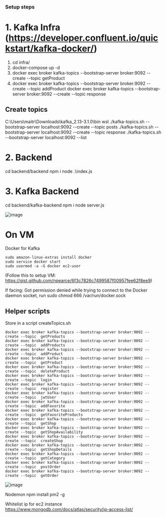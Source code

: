 ### Setup steps


# 1. Kafka Infra (https://developer.confluent.io/quickstart/kafka-docker/)
1. cd infra/
2. docker-compose up -d
3. docker exec broker kafka-topics --bootstrap-server broker:9092 --create --topic getProduct
4. docker exec broker kafka-topics --bootstrap-server broker:9092 --create --topic addProduct
docker exec broker kafka-topics --bootstrap-server broker:9092 --create --topic response

## Create topics
C:\Users\maitr\Downloads\kafka_2.13-3.1.0\bin
wsl
./kafka-topics.sh --bootstrap-server localhost:9092 --create --topic posts
./kafka-topics.sh --bootstrap-server localhost:9092 --create --topic response
./kafka-topics.sh --bootstrap-server localhost:9092 --list


# 2. Backend 
cd backend/backend
npm i 
node .\index.js

# 3. Kafka Backend

cd backend/kafka-backend
npm i 
node server.js

![image](https://user-images.githubusercontent.com/98665151/164988584-33314d13-3c41-487c-ab0d-51b889dc29fd.png)


# On VM

Docker for Kafka
```
sudo amazon-linux-extras install docker
sudo service docker start
sudo usermod -a -G docker ec2-user
```

(Follow this to setup VM: https://gist.github.com/npearce/6f3c7826c7499587f00957fee62f8ee9)

If facing: Got permission denied while trying to connect to the Docker daemon socket, run
sudo chmod 666 /var/run/docker.sock



## Helper scripts


Store in a script createTopics.sh
```
docker exec broker kafka-topics --bootstrap-server broker:9092 --create --topic  getProducts
docker exec broker kafka-topics --bootstrap-server broker:9092 --create --topic  addProducts
docker exec broker kafka-topics --bootstrap-server broker:9092 --create --topic  addProduct
docker exec broker kafka-topics --bootstrap-server broker:9092 --create --topic  getProduct
docker exec broker kafka-topics --bootstrap-server broker:9092 --create --topic  deleteProduct
docker exec broker kafka-topics --bootstrap-server broker:9092 --create --topic  login
docker exec broker kafka-topics --bootstrap-server broker:9092 --create --topic  register
docker exec broker kafka-topics --bootstrap-server broker:9092 --create --topic  jwtUser
docker exec broker kafka-topics --bootstrap-server broker:9092 --create --topic  addFavorite
docker exec broker kafka-topics --bootstrap-server broker:9092 --create --topic  getFavoriteProducts
docker exec broker kafka-topics --bootstrap-server broker:9092 --create --topic  getShop
docker exec broker kafka-topics --bootstrap-server broker:9092 --create --topic  getShopAvailability
docker exec broker kafka-topics --bootstrap-server broker:9092 --create --topic  createShop
docker exec broker kafka-topics --bootstrap-server broker:9092 --create --topic  getShopDetails
docker exec broker kafka-topics --bootstrap-server broker:9092 --create --topic  getCategory
docker exec broker kafka-topics --bootstrap-server broker:9092 --create --topic  postOrder
docker exec broker kafka-topics --bootstrap-server broker:9092 --create --topic  getOrder
```

![image](https://user-images.githubusercontent.com/98665151/164988955-d72c68e6-3747-4864-899a-2071bbd77b78.png)


Nodemon
npm install pm2 -g

Whitelist ip for ec2 instance 
https://www.mongodb.com/docs/atlas/security/ip-access-list/
